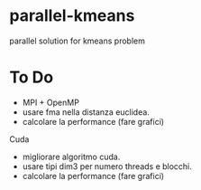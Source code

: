 # parallel-kmeans
parallel solution for kmeans problem


# To Do
+ MPI + OpenMP  
+ usare fma nella distanza euclidea.  
+ calcolare la performance (fare grafici)

Cuda  
+ migliorare algoritmo cuda.  
+ usare tipi dim3 per numero threads e blocchi.  
+ calcolare la performance (fare grafici)

